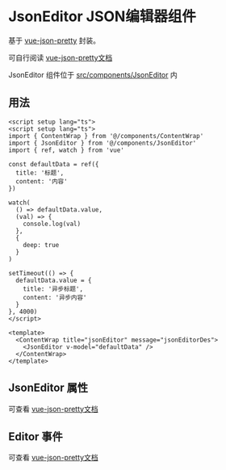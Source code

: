 # JsonEditor JSON编辑器组件

基于 [vue-json-pretty](https://leezng.github.io/vue-json-pretty/) 封装。

可自行阅读 [vue-json-pretty文档](https://github.com/leezng/vue-json-pretty)

JsonEditor 组件位于 [src/components/JsonEditor](https://github.com/syh-micro-build/mb-admin/tree/main/src/components/JsonEditor) 内

## 用法

```vue
<script setup lang="ts">
<script setup lang="ts">
import { ContentWrap } from '@/components/ContentWrap'
import { JsonEditor } from '@/components/JsonEditor'
import { ref, watch } from 'vue'

const defaultData = ref({
  title: '标题',
  content: '内容'
})

watch(
  () => defaultData.value,
  (val) => {
    console.log(val)
  },
  {
    deep: true
  }
)

setTimeout(() => {
  defaultData.value = {
    title: '异步标题',
    content: '异步内容'
  }
}, 4000)
</script>

<template>
  <ContentWrap title="jsonEditor" message="jsonEditorDes">
    <JsonEditor v-model="defaultData" />
  </ContentWrap>
</template>

```

## JsonEditor 属性

可查看 [vue-json-pretty文档](https://github.com/leezng/vue-json-pretty)

## Editor 事件

可查看 [vue-json-pretty文档](https://github.com/leezng/vue-json-pretty)
